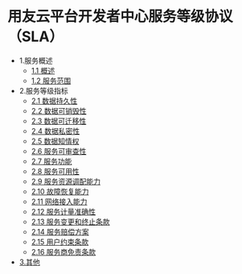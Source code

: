 # 用友云平台开发者中心服务等级协议（SLA）

- 1.服务概述
  - [1.1 概述](articles/cplatform/1-/overview.md)
  - [1.2 服务范围](articles/cplatform/1-/service-range.md)
- 2.服务等级指标
  - [2.1 数据持久性](articles/cplatform/2-/2-1.md)
  - [2.2 数据可销毁性](articles/cplatform/2-/2-2.md)
  - [2.3 数据可迁移性](articles/cplatform/2-/2-3.md)
  - [2.4 数据私密性](articles/cplatform/2-/2-4.md)
  - [2.5 数据知情权](articles/cplatform/2-/2-5.md)
  - [2.6 服务可审查性](articles/cplatform/2-/2-6.md)
  - [2.7 服务功能](articles/cplatform/2-/2-7.md)
  - [2.8 服务可用性](articles/cplatform/2-/2-8.md)
  - [2.9 服务资源调配能力](articles/cplatform/2-/2-9.md)
  - [2.10 故障恢复能力](articles/cplatform/2-/2-10.md)
  - [2.11 网络接入能力](articles/cplatform/2-/2-11.md)
  - [2.12 服务计量准确性](articles/cplatform/2-/2-12.md)
  - [2.13 服务变更和终止条款](articles/cplatform/2-/2-13.md)
  - [2.14 服务赔偿方案](articles/cplatform/2-/2-14.md)
  - [2.15 用户约束条款](articles/cplatform/2-/2-15.md)
  - [2.16 服务商免责条款](articles/cplatform/2-/2-16.md)
- [3.其他](articles/cplatform/3-/other.md)
